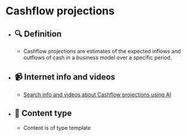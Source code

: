 # Cashflow projections
- ## 🔍 Definition
  - Cashflow projections are estimates of the expected inflows and outflows of cash in a business model over a specific period.
- ## 📹 Internet info and videos
  - [Search info and videos about Cashflow projections using AI](https://www.perplexity.ai/search?q=videos+about+Cashflow+projections:+Cashflow+projections+are+estimates+of+the+expected+inflows+and+outflows+of+cash+in+a+business+model+over+a+specific+period.
)
- ## 📰 Content type 
  - Content is of type template
